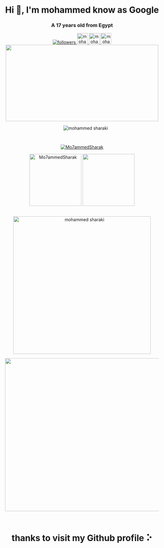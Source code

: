 <h1 align="center">Hi 👋, I'm mohammed know as Google</h1>
<h3 align="center">A 17 years old  from Egypt</h3>
<!-- <img alt="about me" src="https://user-images.githubusercontent.com/67878024/147480040-14819974-3694-4a5f-8233-048ac1e011ac.png"> -->
<div align="center">   
<div align="center">
<a href="https://quora.com/profile/Mohammed-Sharaki">
<img alt="followers" title="Follow me on quora" src="https://user-images.githubusercontent.com/67878024/139280354-284c728c-4ad8-45a8-8e86-6878ad63ebd1.png">
</a>
  <a href="https://mo7ammedsharaki.hashnode.dev/">
  <img alt="mohammed sharaki's hashnode" width="35px" src="https://seeklogo.com/images/H/hashnode-logo-B114767E70-seeklogo.com.png" draggable="false" />
</a>

<a href="https://t.me/Mo7ammedsharaki">
<img alt="mohammed sharaki telegram" width="35px" src="https://user-images.githubusercontent.com/67878024/195790524-d0aa6c27-c945-4340-9e12-434929e1dc81.png" />
</a>
<a href="https://twitter.com/Mo7ammedsharaki">
<img alt="mohammed sharaki twitter" width="35px" src="https://user-images.githubusercontent.com/67878024/195790981-e7d20738-eacc-43e2-86a5-b42bc0c09f58.png" />
  </a>
  </div>
  <div>
<img align="center" width="500px" height="250px" src="https://raw.githubusercontent.com/mo7ammedsharakII/mo7ammedsharakII/output/github-contribution-grid-snake.svg" />
<!-- <ul>
<li align="left"> now i learn data science
<li align="left">writing technical on hashnode, check link above
<br> -->
<ul> <img src="https://komarev.com/ghpvc/?username=Mo7ammedSharaki&label=Profile%20views&color=0e75b6&style=flat" alt="mohammed sharaki" />
</div>

<br>
<p align="center"> <a href="https://github.com/ryo-ma/github-profile-trophy"><img src="https://github-profile-trophy.vercel.app/?username=Mo7ammedSharakII&theme=onedark&margin-w=15&margin-h=15&column=7" alt="Mo7ammedSharak" /></a> </p>

<div height="170" align="center">
<img height="170"  src="https://github-readme-stats.vercel.app/api?username=Mo7ammedSharakII&count_private=true&include_all_commits=true&theme=onedark" alt="Mo7ammedSharak" />
<img height="170"  src="https://github-readme-stats.vercel.app/api/top-langs/?username=Mo7ammedSharakII&layout=compact&theme=onedark&langs_count=15" />
</div>

<br/>
<p align="center"> 
<img align="center" width="450"  src="https://github-readme-streak-stats.herokuapp.com/?user=Mo7ammedSharakII&theme=dark" alt="mohammed sharaki" /> 

</p>


<p align="center">
<img align="center" width="10000" height="500" src="https://activity-graph.herokuapp.com/graph?username=Mo7ammedSharakII&theme=github" >
</p>   

<br>

<h1 align="center">thanks to visit my Github profile ⠕</p>
